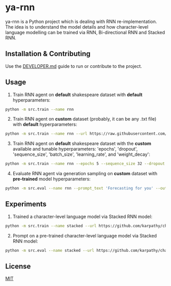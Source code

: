 # ya-rnn

ya-rnn is a Python project which is dealing with RNN re-implementation. The idea is to understand the model details and how character-level language modelling can be trained via RNN, Bi-directional RNN and Stacked RNN.

## Installation & Contributing

Use the [DEVELOPER.md](./DEVELOPER.md) guide to run or contribute to the project.

## Usage

1. Train RNN agent on **default** shakespeare dataset with **default** hyperparameters:

```bash
python -m src.train --name rnn
```

2. Train RNN agent on **custom** dataset (probably, it can be any .txt file) with **default** hyperparameters:

```bash
python -m src.train --name rnn --url https://raw.githubusercontent.com/karpathy/char-rnn/master/data/tinyshakespeare/input.txt
```

3. Train RNN agent on **default** shakespeare dataset with the **custom** available and tunable hyperparameters: 'epochs', 'dropout', 'sequence_size', 'batch_size', 'learning_rate', and 'weight_decay':

```bash
python -m src.train --name rnn --epochs 5 --sequence_size 32 --dropout 0.3 --batch_size 256 --learning_rate 0.0001 --weight_decay 0.0001
```

4. Evaluate RNN agent via generation sampling on **custom** dataset with **pre-trained** model hyperparameters:

```bash
python -m src.eval --name rnn --prompt_text 'Forecasting for you' --output_size 100
```

## Experiments

1. Trained a character-level language model via Stacked RNN model:

```bash
python -m src.train --name stacked --url https://github.com/karpathy/char-rnn/blob/master/data/tinyshakespeare/input.txt --epochs 5 --dropout 0.25 --learning_rate 0.001 --sequence_size 64
```

2. Prompt on a pre-trained character-level language model via Stacked RNN model:

```bash
python -m src.eval --name stacked --url https://github.com/karpathy/char-rnn/blob/master/data/tinyshakespeare/input.txt --sequence_size 64 --prompt_text 'hello, my darling, my name is lord orvald and i am fond of staring at your' --output_size 128
```

## License

[MIT](./LICENSE)